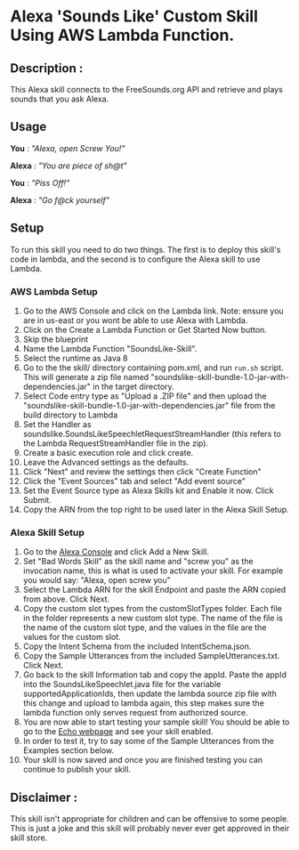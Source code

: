 # Alexa 'Sounds Like' Custom Skill Using AWS Lambda Function.


## Description : 
This Alexa skill connects to the FreeSounds.org API and retrieve and plays sounds that you ask Alexa. 

## Usage 
**You** : *"Alexa, open Screw You!"* 

**Alexa** : *"You are piece of sh@t"*

**You** : *"Piss Off!"*
 
**Alexa** : *"Go f@ck yourself"*




## Setup
To run this skill you need to do two things. The first is to deploy this skill's code in lambda, and the second is to configure the Alexa skill to use Lambda. 

### AWS Lambda Setup
1. Go to the AWS Console and click on the Lambda link. Note: ensure you are in us-east or you wont be able to use Alexa with Lambda.
2. Click on the Create a Lambda Function or Get Started Now button.
3. Skip the blueprint
4. Name the Lambda Function "SoundsLike-Skill".
5. Select the runtime as Java 8
6. Go to the the skill/ directory containing pom.xml, and run `run.sh` script. This will generate a zip file named "soundslike-skill-bundle-1.0-jar-with-dependencies.jar" in the target directory.
7. Select Code entry type as "Upload a .ZIP file" and then upload the "soundslike-skill-bundle-1.0-jar-with-dependencies.jar" file from the build directory to Lambda
8. Set the Handler as soundslike.SoundsLikeSpeechletRequestStreamHandler (this refers to the Lambda RequestStreamHandler file in the zip).
9. Create a basic execution role and click create.
10. Leave the Advanced settings as the defaults.
11. Click "Next" and review the settings then click "Create Function"
12. Click the "Event Sources" tab and select "Add event source"
13. Set the Event Source type as Alexa Skills kit and Enable it now. Click Submit.
14. Copy the ARN from the top right to be used later in the Alexa Skill Setup.

### Alexa Skill Setup
1. Go to the [Alexa Console](https://developer.amazon.com/edw/home.html) and click Add a New Skill.
2. Set "Bad Words Skill" as the skill name and "screw you" as the invocation name, this is what is used to activate your skill. For example you would say: "Alexa, open screw you"
3. Select the Lambda ARN for the skill Endpoint and paste the ARN copied from above. Click Next.
4. Copy the custom slot types from the customSlotTypes folder. Each file in the folder represents a new custom slot type. The name of the file is the name of the custom slot type, and the values in the file are the values for the custom slot.
5. Copy the Intent Schema from the included IntentSchema.json.
6. Copy the Sample Utterances from the included SampleUtterances.txt. Click Next.
7. Go back to the skill Information tab and copy the appId. Paste the appId into the SoundsLikeSpeechlet.java file for the variable supportedApplicationIds,
   then update the lambda source zip file with this change and upload to lambda again, this step makes sure the lambda function only serves request from authorized source.
8. You are now able to start testing your sample skill! You should be able to go to the [Echo webpage](http://echo.amazon.com/#skills) and see your skill enabled.
9. In order to test it, try to say some of the Sample Utterances from the Examples section below.
10. Your skill is now saved and once you are finished testing you can continue to publish your skill.



## Disclaimer : 
This skill isn't appropriate for children and can be offensive to some people. This is just a joke and this skill will 
probably never ever get approved in their skill store. 
 
 
 
 
 
 

